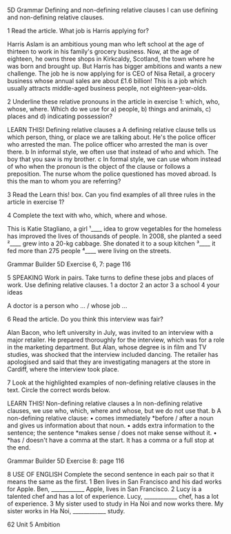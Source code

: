 5D Grammar
Defining and non-defining relative clauses
I can use defining and non-defining relative clauses.

1 Read the article. What job is Harris applying for?

Harris Aslam is an ambitious young man who left school at the age of thirteen to work in his family's grocery business. Now, at the age of eighteen, he owns three shops in Kirkcaldy, Scotland, the town where he was born and brought up. But Harris has bigger ambitions and wants a new challenge. The job he is now applying for is CEO of Nisa Retail, a grocery business whose annual sales are about £1.6 billion! This is a job which usually attracts middle-aged business people, not eighteen-year-olds.

2 Underline these relative pronouns in the article in exercise 1: which, who, whose, where. Which do we use for a) people, b) things and animals, c) places and d) indicating possession?

LEARN THIS! Defining relative clauses
a A defining relative clause tells us which person, thing, or place we are talking about.
He's the police officer who arrested the man. The police officer who arrested the man is over there.
b In informal style, we often use that instead of who and which. The boy that you saw is my brother.
c In formal style, we can use whom instead of who when the pronoun is the object of the clause or follows a preposition.
The nurse whom the police questioned has moved abroad. Is this the man to whom you are referring?

3 Read the Learn this! box. Can you find examples of all three rules in the article in exercise 1?

4 Complete the text with who, which, where and whose.

This is Katie Stagliano, a girl ¹____ idea to grow vegetables for the homeless has improved the lives of thousands of people. In 2008, she planted a seed ²____ grew into a 20-kg cabbage. She donated it to a soup kitchen ³____ it fed more than 275 people ⁴____ were living on the streets.

Grammar Builder 5D Exercise 6, 7: page 116

5 SPEAKING Work in pairs. Take turns to define these jobs and places of work. Use defining relative clauses.
1 a doctor
2 an actor
3 a school
4 your ideas

A doctor is a person who ... / whose job ...

6 Read the article. Do you think this interview was fair?

Alan Bacon, who left university in July, was invited to an interview with a major retailer. He prepared thoroughly for the interview, which was for a role in the marketing department. But Alan, whose degree is in film and TV studies, was shocked that the interview included dancing. The retailer has apologised and said that they are investigating managers at the store in Cardiff, where the interview took place.

7 Look at the highlighted examples of non-defining relative clauses in the text. Circle the correct words below.

LEARN THIS! Non-defining relative clauses
a In non-defining relative clauses, we use who, which, where and whose, but we do not use that.
b A non-defining relative clause:
• comes immediately *before / after a noun and gives us information about that noun.
• adds extra information to the sentence; the sentence *makes sense / does not make sense without it.
• *has / doesn't have a comma at the start. It has a comma or a full stop at the end.

Grammar Builder 5D Exercise 8: page 116

8 USE OF ENGLISH Complete the second sentence in each pair so that it means the same as the first.
1 Ben lives in San Francisco and his dad works for Apple.
Ben, ____________ Apple, lives in San Francisco.
2 Lucy is a talented chef and has a lot of experience.
Lucy, ____________ chef, has a lot of experience.
3 My sister used to study in Ha Noi and now works there.
My sister works in Ha Noi, ____________ study.

62 Unit 5 Ambition